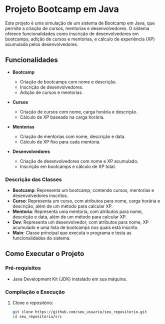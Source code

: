 # Projeto Bootcamp em Java

Este projeto é uma simulação de um sistema de Bootcamp em Java, que permite a criação de cursos, mentorias e desenvolvedores. O sistema oferece funcionalidades como inscrição de desenvolvedores em bootcamps, adição de cursos e mentorias, e cálculo de experiência (XP) acumulada pelos desenvolvedores.

## Funcionalidades

- **Bootcamp**
  - Criação de bootcamps com nome e descrição.
  - Inscrição de desenvolvedores.
  - Adição de cursos e mentorias.

- **Cursos**
  - Criação de cursos com nome, carga horária e descrição.
  - Cálculo de XP baseado na carga horária.

- **Mentorias**
  - Criação de mentorias com nome, descrição e data.
  - Cálculo de XP fixo para cada mentoria.

- **Desenvolvedores**
  - Criação de desenvolvedores com nome e XP acumulado.
  - Inscrição em bootcamps e cálculo de XP total.

### Descrição das Classes

- **Bootcamp**: Representa um bootcamp, contendo cursos, mentorias e desenvolvedores inscritos.
- **Curso**: Representa um curso, com atributos para nome, carga horária e descrição, além de um método para calcular XP.
- **Mentoria**: Representa uma mentoria, com atributos para nome, descrição e data, além de um método para calcular XP.
- **Dev**: Representa um desenvolvedor, com atributos para nome, XP acumulado e uma lista de bootcamps nos quais está inscrito.
- **Main**: Classe principal que executa o programa e testa as funcionalidades do sistema.

## Como Executar o Projeto

### Pré-requisitos

- Java Development Kit (JDK) instalado em sua máquina.

### Compilação e Execução

1. Clone o repositório:

   ```bash
   git clone https://github.com/seu_usuario/seu_repositorio.git
   cd seu_repositorio/src
